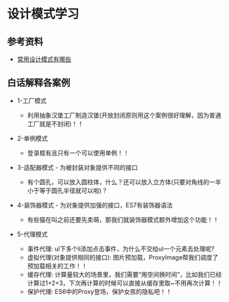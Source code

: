 # 设计模式学习

## 参考资料

* [常用设计模式有哪些](https://refactoringguru.cn/design-patterns)

## 白话解释各案例

* 1-工厂模式
  * 利用抽象汉堡工厂制造汉堡(开放封闭原则用这个案例很好理解，因为普通工厂就是不封闭)！！

* 2-单例模式
  * 登录框有且只有一个可以使用单例！！  

* 3-适配器模式 - 为被封装对象提供不同的接口
  * 有个圆孔，可以放入圆柱体，什么？还可以放入立方体(只要对角线的一半小于等于圆孔半径就可以啦)？

* 4-装饰器模式 - 为对象提供加强的接口，ES7有装饰器语法
  * 有些猫在叫之前还要先卖萌，那我们就装饰器模式额外增加这个功能！！
  
* 5-代理模式
  * 事件代理: ul下多个li添加点击事件，为什么不交给ul一个元素去处理呢?
  * 虚拟代理(对象提供相同的接口): 图片预加载，ProxyImage帮我们调度了预加载相关的工作！！
  * 缓存代理: 计算量较大的场景里，我们需要“用空间换时间”，比如我们已经计算过1+2+3，下次再计算的时候可以直接从缓存里取~不用再次计算！！
  * 保护代理: ES6中的Proxy登场，保护女孩的隐私吧！！
